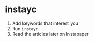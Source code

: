 instayc
=======

1. Add keywords that interest you
2. Run `instayc`
3. Read the articles later on Instapaper
